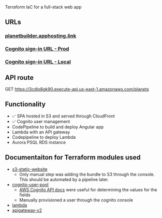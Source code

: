 Terraform IaC for a full-stack web app

## URLs

### [planetbuilder.apphosting.link](https://www.planetbuilder.apphosting.link/)
### [Cognito sign-in URL - Prod](https://planetbuilder.auth.us-east-1.amazoncognito.com/login?client_id=7o5fj2vu3r2qti8j4iq8b57em0&response_type=code&scope=email+openid&redirect_uri=https%3A%2F%2Fwww.planetbuilder.apphosting.link%2F)
### [Cognito sign-in URL - Local](https://planetbuilder.auth.us-east-1.amazoncognito.com/login?client_id=7o5fj2vu3r2qti8j4iq8b57em0&response_type=code&scope=email+openid&redirect_uri=http%3A%2F%2Flocalhost%3A4200%2F)

## API route
GET https://3cdlo8gk90.execute-api.us-east-1.amazonaws.com/planets

## Functionality
- ✅ SPA hosted in S3 and served through CloudFront
- ✅ Cognito user management
- CodePipeline to build and deploy Angular app
- Lambda with an API gateway
- Codepipeline to deploy Lambda
- Aurora PSQL RDS instance

## Documentaiton for Terraform modules used
- [s3-static-website](https://registry.terraform.io/modules/cn-terraform/s3-static-website/aws/latest)
  - Only manual step was adding the bundle to S3 through the console. This should be automated by a pipeline later.
- [cognito-user-pool](https://registry.terraform.io/modules/lgallard/cognito-user-pool/aws/latest)
  - [AWS Cognito API docs](https://docs.aws.amazon.com/cognito-user-identity-pools/latest/APIReference/API_CreateUserPoolClient.html) were useful for determining the values for the fields
  - Manually provisioned a user through the cognito console
- [lambda](https://registry.terraform.io/modules/terraform-aws-modules/lambda/aws/latest)
- [apigateway-v2](https://registry.terraform.io/modules/terraform-aws-modules/apigateway-v2/aws/latest)
